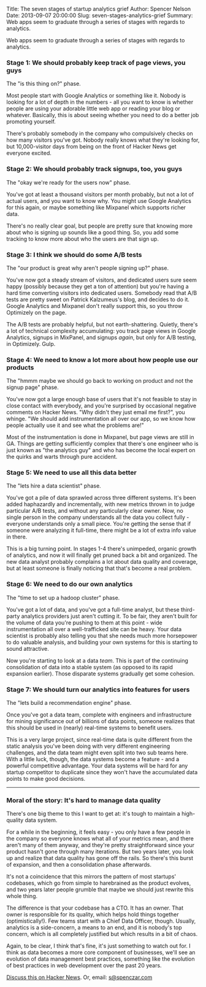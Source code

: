 Title: The seven stages of startup analytics grief
Author: Spencer Nelson
Date: 2013-09-07 20:00:00
Slug: seven-stages-analytics-grief
Summary: Web apps seem to graduate through a series of stages with regards to analytics.

Web apps seem to graduate through a series of stages with regards to analytics. 

### Stage 1: We should probably keep track of page views, you guys
The "is this thing on?" phase. 

Most people start with Google Analytics or something like it. Nobody is looking for a lot of depth in the numbers - all you want to know is whether people are using your adorable little web app or reading your blog or whatever. Basically, this is about seeing whether you need to do a better job promoting yourself.

There's probably somebody in the company who compulsively checks on how many visitors you've got. Nobody really knows what they're looking for, but 10,000-visitor days from being on the front of Hacker News get everyone excited.

### Stage 2: We should probably track signups, too, you guys
The "okay we're ready for the users now" phase. 

You've got at least a thousand visitors per month probably, but not a lot of actual users, and you want to know why. You might use Google Analytics for this again, or maybe something like Mixpanel which supports richer data.

There's no really clear goal, but people are pretty sure that knowing more about who is signing up sounds like a good thing. So, you add some tracking to know more about who the users are that sign up.

### Stage 3: I think we should do some A/B tests
The "our product is great why aren't people signing up?" phase. 

You've now got a steady stream of visitors, and dedicated users sure seem happy (possibly because they get a ton of attention) but you're having a hard time converting visitors into dedicated users. Somebody read that A/B tests are pretty sweet on Patrick Kalzumeus's blog, and decides to do it. Google Analytics and Mixpanel don't really support this, so you throw Optimizely on the page.

The A/B tests are probably helpful, but not earth-shattering. Quietly, there's a lot of technical complexity accumulating: you track page views in Google Analytics, signups in MixPanel, and signups *again*, but only for A/B testing, in Optimizely. Gulp.

### Stage 4: We need to know a lot more about how people use our products
The "hmmm maybe we should go back to working on product and not the signup page" phase. 

You've now got a large enough base of users that it's not feasible to stay in close contact with everybody, and you're surprised by occasional negative comments on Hacker News. "Why didn't they just email me first?", you whinge. "We should add instrumentation all over our app, so we know how people actually use it and see what the problems are!"

Most of the instrumentation is done in Mixpanel, but page views are still in GA. Things are getting sufficiently complex that there's one engineer who is just known as "the analytics guy" and who has become the local expert on the quirks and warts through pure accident.

### Stage 5: We need to use all this data better
The "lets hire a data scientist" phase. 

You've got a pile of data sprawled across three different systems. It's been added haphazardly and incrementally, with new metrics thrown in to judge particular A/B tests, and without any particularly clear owner. Now, no single person in the company understands all the data you collect fully - everyone understands only a small piece. You're getting the sense that if someone were analyzing it full-time, there might be a lot of extra info value in there.

This is a big turning point. In stages 1-4 there's unimpeded, organic growth of analytics, and now it will finally get pruned back a bit and organized. The new data analyst probably complains a lot about data quality and coverage, but at least someone is finally noticing that that's become a real problem. 

### Stage 6: We need to do our own analytics
The "time to set up a hadoop cluster" phase. 

You've got a lot of data, and you've got a full-time analyst, but these third-party analytics providers just aren't cutting it. To be fair, they aren't built for the volume of data you're pushing to them at this point - wide instrumentation all over a well-trafficked site can be heavy. Your data scientist is probably also telling you that she needs much more horsepower to do valuable analysis, and building your own systems for this is starting to sound attractive.

Now you're starting to look at a data *team*. This is part of the continuing consolidation of data into a stable system (as opposed to its rapid expansion earlier). Those disparate systems gradually get some cohesion.

### Stage 7: We should turn our analytics into features for users
The "lets build a recommendation engine" phase. 

Once you've got a data team, complete with engineers and infrastructure for mining significance out of billions of data points, someone realizes that this should be used in (nearly) real-time systems to benefit users. 

This is a very large project, since real-time data is quite different from the static analysis you've been doing with very different engineering challenges, and the data team might even split into two sub teams here. With a little luck, though, the data systems become a feature - and a powerful competitive advantage. Your data systems will be hard for any startup competitor to duplicate since they won't have the accumulated data points to make good decisions.

* * *

### Moral of the story: It's hard to manage data quality
There's one big theme to this I want to get at: it's tough to maintain a high-quality data system.

For a while in the beginning, it feels easy - you only have a few people in the company so everyone knows what all of your metrics mean, and there aren't many of them anyway, and they're pretty straightforward since your product hasn't gone through many iterations. But two years later, you look up and realize that data quality has gone off the rails. So there's this burst of expansion, and then a consolidation phase afterwards.

It's not a coincidence that this mirrors the pattern of most startups' codebases, which go from simple to harebrained as the product evolves, and two years later people grumble that maybe we should just rewrite this whole thing.

The difference is that your codebase has a CTO. It has an owner. That owner is responsible for its quality, which helps hold things together (optimistically!). Few teams start with a Chief Data Officer, though. Usually, analytics is a side-concern, a means to an end, and it is nobody's top concern, which is all completely justified but which results in a bit of chaos.

Again, to be clear, I think that's fine, it's just something to watch out for. I think as data becomes a more core component of businesses, we'll see an evolution of data management best practices, something like the evolution of best practices in web development over the past 20 years.

[Discuss this on Hacker News](http://spenczar.com/posts/2013/Sep/07/seven-stages-analytics-grief/). Or, email: <s@spenczar.com>